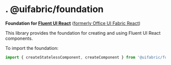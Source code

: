 # . @uifabric/foundation

**Foundation for [Fluent UI React](https://developer.microsoft.com/en-us/fluentui)**
([formerly Office UI Fabric React](https://developer.microsoft.com/en-us/office/blogs/ui-fabric-is-evolving-into-fluent-ui/))

This library provides the foundation for creating and using Fluent UI React components.

To import the foundation:

```js
import { createStatelessComponent, createComponent } from '@uifabric/foundation';
```
